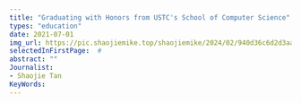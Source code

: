 ```yaml
---
title: "Graduating with Honors from USTC's School of Computer Science"
types: "education"
date: 2021-07-01
img_url: https://pic.shaojiemike.top/shaojiemike/2024/02/940d36c6d2d3aaa5f7e1eb31367d3267.jpg
selectedInFirstPage:  # 
abstract: ""
Journalist:
- Shaojie Tan
KeyWords:
---
```

